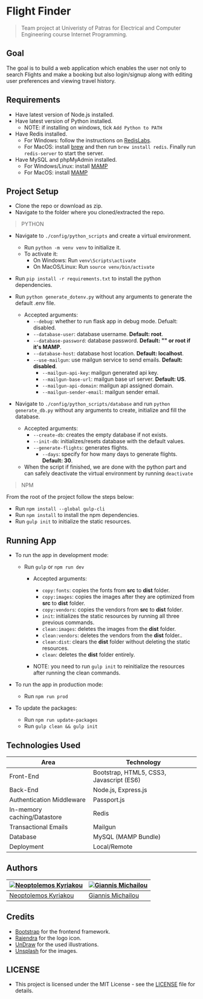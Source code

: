 # Flight Finder

> Team project at Univeristy of Patras for Electrical and Computer Engineering course Internet Programming.

## Goal

The goal is to build a web application which enables the user not only to search Flights and make a booking but also login/signup along with editing user preferences and viewing travel history.

## Requirements

- Have latest version of Node.js installed.
- Have latest version of Python installed.
  - NOTE: if installing on windows, tick `Add Python to PATH`
- Have Redis installed.
  - For Windows: follow the instructions on [RedisLabs](https://redislabs.com/blog/redis-on-windows-10/).
  - For MacOS: install [brew](https://brew.sh/) and then run `brew install redis`. Finally run `redis-server` to start the server.
- Have MySQL and phpMyAdmin installed.
  - For Windows/Linux: install [MAMP](https://downloads.mamp.info/MAMP-PRO-WINDOWS/releases/4.1.1/MAMP_MAMP_PRO_4.1.1.exe)
  - For MacOS: install [MAMP](https://downloads.mamp.info/MAMP-PRO/releases/5.7/MAMP_MAMP_PRO_5.7.pkg)

## Project Setup

- Clone the repo or download as zip.
- Navigate to the folder where you cloned/extracted the repo.

> PYTHON

- Navigate to `./config/python_scripts` and create a virtual environment.
  - Run `python -m venv venv` to initialize it.
  - To activate it:
    - On Windows: Run `venv\Scripts\activate`
    - On MacOS/Linux: Run `source venv/bin/activate`
- Run `pip install -r requirements.txt` to install the python dependencies.
- Run `python generate_dotenv.py` without any arguments to generate the default .env file.

  - Accepted arguments:
    - `--debug`: whether to run flask app in debug mode. Defualt: disabled.
    - `--database-user`: database username. **Default: root**.
    - `--database-password`: database password. **Default: "" or root if it's MAMP**.
    - `--database-host`: database host location. **Default: localhost**.
    - `--use-mailgun`: use mailgun service to send emails. **Default: disabled**.
      - `--mailgun-api-key`: mailgun generated api key.
      - `--mailgun-base-url`: mailgun base url server. **Default: US**.
      - `--mailgun-api-domain`: mailgun api assigned domain.
      - `--mailgun-sender-email`: mailgun sender email.

- Navigate to `./config/python_scripts/database` and run `python generate_db.py` without any arguments to create, initialize and fill the database.

  - Accepted arguments:
    - `--create-db`: creates the empty database if not exists.
    - `--init-db`: initializes/resets database with the default values.
    - `--generate-flights`: generates flights.
      - `--days`: specify for how many days to generate flights. **Default: 30**.
  - When the script if finished, we are done with the python part and can safely deactivate the virtual environment by running `deactivate`

> NPM

From the root of the project follow the steps below:

- Run `npm install --global gulp-cli`
- Run `npm install` to install the npm dependencies.
- Run `gulp init` to initialize the static resources.

## Running App

- To run the app in development mode:

  - Run `gulp` or `npm run dev`

    - Accepted arguments:

      - `copy:fonts`: copies the fonts from **src** to **dist** folder.
      - `copy:images`: copies the images after they are optimized from **src** to **dist** folder.
      - `copy:vendors`: copies the vendors from **src** to **dist** folder.
      - `init`: initializes the static resources by running all three previous commands.
      - `clean:images`: deletes the images from the **dist** folder.
      - `clean:vendors`: deletes the vendors from the **dist** folder..
      - `clean:dist`: clears the **dist** folder without deleting the static resources.
      - `clean`: deletes the **dist** folder entirely.

    - NOTE: you need to run `gulp init` to reinitialize the resources after running the clean commands.

- To run the app in production mode:

  - Run `npm run prod`

- To update the packages:
  - Run `npm run update-packages`
  - Run `gulp clean && gulp init`

## Technologies Used

| Area                        | Technology                               |
| --------------------------- | ---------------------------------------- |
| Front-End                   | Bootstrap, HTML5, CSS3, Javascript (ES6) |
| Back-End                    | Node.js, Express.js                      |
| Authentication Middleware   | Passport.js                              |
| In-memory caching/Datastore | Redis                                    |
| Transactional Emails        | Mailgun                                  |
| Database                    | MySQL (MAMP Bundle)                      |
| Deployment                  | Local/Remote                             |

## Authors

| [![Neoptolemos Kyriakou](https://avatars2.githubusercontent.com/u/23358296?v=3&s=70)](https://github.com/STiXzoOR) | [![Giannis Michailou](https://avatars0.githubusercontent.com/u/61234053?v=4&s=70)](https://github.com/giannismich) |
| ------------------------------------------------------------------------------------------------------------------ | ------------------------------------------------------------------------------------------------------------------ |
| [Neoptolemos Kyriakou](https://github.com/STiXzoOR)                                                                | [Giannis Michailou](https://github.com/giannismich)                                                                |

## Credits

- [Bootstrap](https://getbootstrap.com/) for the frontend framework.
- [Rajendra](https://www.behance.net/gallery/1041969/FlightFinder-Logo-Design) for the logo icon.
- [UnDraw](https://undraw.co/) for the used illustrations.
- [Unsplash](https://unsplash.com/) for the images.

## LICENSE

- This project is licensed under the MIT License - see the [LICENSE](https://github.com/STiXzoOR/up-flightfinder-v2/blob/master/LICENSE) file for details.
